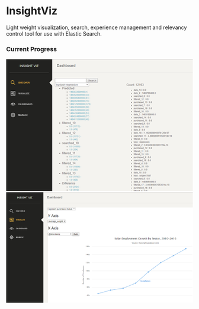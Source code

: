 # InsightViz
Light weight visualization, search, experience management and relevancy control tool for use with Elastic Search.

### Current Progress

![Search Page](https://github.com/matmoxam/insightviz/blob/master/misc/insightviz_discover.png)
![Visualize Page](https://github.com/matmoxam/insightviz/blob/master/misc/insightviz_visualize.png)


